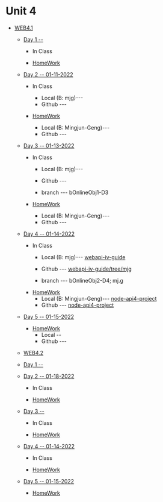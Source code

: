 # Unit 4

* [WEB4.1](<#>)

     * [Day 1 -- ](<#>)
     
         * In Class


        * [HomeWork](<#>)
     
     * [Day 2 -- 01-11-2022](<#>)
         * In Class
            * Local (B: mjg)--- 
            * Github --- 


        * [HomeWork](<#>)
            * Local (B: Mingjun-Geng)--- 
            * Github --- 


        
     * [Day 3 -- 01-13-2022](<#>)
     
         * In Class
            * Local (B: mjg)--- 
            * Github --- 


            *   branch <Online> --- bOnlineObj1-D3


        * [HomeWork](<#>)
            * Local (B: Mingjun-Geng)--- 
            * Github --- 


        
     * [Day 4 -- 01-14-2022](<#>)
     
         * In Class
            * Local (B: mjg)--- [webapi-iv-guide](<./Unit4/Web4.1/Day4/webapi-iv-guided/>)
            * Github --- [ webapi-iv-guide/tree/mjg](<https://github.com/everestsh/webapi-iv-guided>)


            *   branch <Online> --- bOnlineObj2-D4; mj.g
        * [HomeWork](<#>)
            * Local (B: Mingjun-Geng)--- [node-api4-project](<./Unit4/Web4.1/Day4/node-api4-project/>)
            * Github --- [node-api4-project](<https://github.com/sooof/node-api4-project>)

    
     * [Day 5 -- 01-15-2022](<#>)
     
        * [HomeWork](<#>)
            * Local -- 
            * Github --- 


    * [WEB4.2](<#>)

     * [Day 1 -- ](<#>)

         
     * [Day 2 -- 01-18-2022](<#>)
         * In Class


        * [HomeWork](<#>)


        
     * [Day 3 -- ](<#>)
     
        * In Class

        * [HomeWork](<#>)


 
        
     * [Day 4 -- 01-14-2022](<#>)
     
         * In Class
  

 
        * [HomeWork](<#>)

  
    
     * [Day 5 -- 01-15-2022](<#>)
     
        * [HomeWork](<#>)


